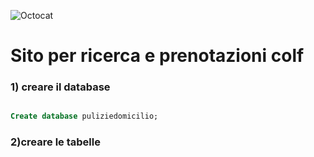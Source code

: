 
![Octocat](https://user-images.githubusercontent.com/67499233/92142595-60dbde00-ee14-11ea-9b90-9793eb873280.jpg)


# Sito per ricerca e prenotazioni colf

### 1) creare il database

``` Sql

Create database puliziedomicilio;

```
### 2)creare le tabelle



